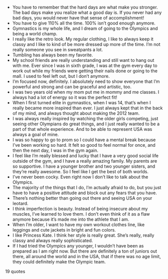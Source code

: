  - You have to remember that the hard days are what make you stronger. The bad days make you realize what a good day is. If you never had any bad days, you would never have that sense of accomplishment!
 - You have to give 110% all the time. 100% isn’t good enough anymore.
 - Gymnastics is my whole life, and I dream of going to the Olympics and being a world champ.
 - I really like the retro look. My regular clothing, I like to always keep it classy and I like to kind of be more dressed up more of the time. I’m not really someone you see in sweatpants a lot.
 - Tumbling has always been my favorite.
 - My school friends are really understanding and still want to hang out with me. Ever since I was in sixth grade, I was at the gym every day to work out while my friends were getting their nails done or going to the mall. I used to feel left out, but I don’t anymore.
 - I’m focused now, definitely. I absolutely need to show everyone that I’m powerful and strong and can be graceful and artistic, too.
 - I was two years old when my mom put me in mommy and me classes. I always had a lot of energy so it was the perfect fit!
 - When I first turned elite in gymnastics, when I was 14, that’s when I really became more inspired than ever. I just always kept that in the back of my mind, and always thought about making the 2012 team.
 - I was always really inspired by watching the older girls competing, just seeing other Olympians do great things, and I just really wanted to be a part of that whole experience. And to be able to represent USA was always a goal of mine.
 - I was so happy to go to prom so I could have a mental break because I’ve been working so hard. It felt so good to feel normal for once, and then the next day, I was in the gym again.
 - I feel like I’m really blessed and lucky that I have a very good social life outside of the gym, and I have a really amazing family. My parents are so supportive. I have a younger brother and two younger sisters, and they’re really awesome. So I feel like I get the best of both worlds.
 - I’ve never been cocky. Even right now I don’t like to talk about the Olympics.
 - The majority of the things that I do, I’m actually afraid to do, but you just have to have a positive attitude and block out any fears that you have.
 - There’s nothing better than going out there and seeing USA on your leotard.
 - I think imperfection is beauty. Instead of being insecure about my muscles, I’ve learned to love them. I don’t even think of it as a flaw anymore because it’s made me into the athlete that I am.
 - When I’m older, I want to have my own workout clothes line, like leggings and cute jackets in bright and fun colors.
 - I like Princess Kate. I think her style is really great. She’s really, really classy and always really sophisticated.
 - If I had tried the Olympics any younger, I wouldn’t have been as prepared as I am right now. But there are definitely a ton of juniors out there, all around the world and in the USA, that if there was no age limit, they could definitely make the Olympic team.

19 quotes